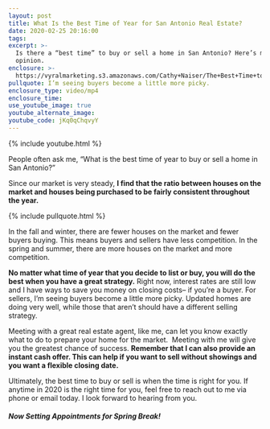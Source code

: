 ```yaml
---
layout: post
title: What Is the Best Time of Year for San Antonio Real Estate?
date: 2020-02-25 20:16:00
tags:
excerpt: >-
  Is there a “best time” to buy or sell a home in San Antonio? Here’s my expert
  opinion.
enclosure: >-
  https://vyralmarketing.s3.amazonaws.com/Cathy+Naiser/The+Best+Time+to+Buy+or+Sell+in+San+Antonio.mp4
pullquote: I’m seeing buyers become a little more picky.
enclosure_type: video/mp4
enclosure_time:
use_youtube_image: true
youtube_alternate_image:
youtube_code: jKq0qChqvyY
---
```


{% include youtube.html %}

People often ask me, “What is the best time of year to buy or sell a home in San Antonio?”&nbsp;

Since our market is very steady,&nbsp;**I find that the ratio between houses on the market and houses being purchased to be fairly consistent throughout the year.**

{% include pullquote.html %}

In the fall and winter, there are fewer houses on the market and fewer buyers buying. This means buyers and sellers have less competition. In the spring and summer, there are more houses on the market and more competition.&nbsp;

**No matter what time of year that you decide to list or buy, you will do the best when you have a great strategy.**&nbsp;Right now, interest rates are still low and I have ways to save you money on closing costs– if you’re a buyer. For sellers, I’m seeing buyers become a little more picky. Updated homes are doing very well, while those that aren’t should have a different selling strategy.

Meeting with a great real estate agent, like me, can let you know exactly what to do to prepare your home for the market.&nbsp; Meeting with me will give you the greatest chance of success.&nbsp;**Remember that I can also provide an instant cash offer. This can help if you want to sell without showings and you want a flexible closing date.**

Ultimately, the best time to buy or sell is when the time is right for you. If anytime in 2020 is the right time for you, feel free to reach out to me via phone or email today. I look forward to hearing from you.&nbsp;

#### ***Now Setting Appointments for Spring Break\!***

&nbsp;